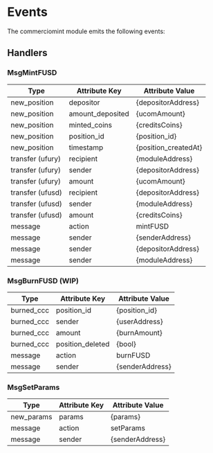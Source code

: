 <!--
order: 3
-->

# Events

The commerciomint module emits the following events:

## Handlers

### MsgMintFUSD

| Type           | Attribute Key    | Attribute Value      |
| --------       | -------------    | ------------------   |
| new_position   | depositor        | {depositorAddress}   |
| new_position   | amount_deposited | {ucomAmount}         |
| new_position   | minted_coins     | {creditsCoins}       |
| new_position   | position_id      | {position_id}        |
| new_position   | timestamp        | {position_createdAt} |
| transfer (ufury) | recipient     | {moduleAddress}   |
| transfer (ufury) | sender        | {depositorAddress} |
| transfer (ufury) | amount        | {ucomAmount}      |
| transfer (ufusd) | recipient     | {depositorAddress}   |
| transfer (ufusd) | sender        | {moduleAddress} |
| transfer (ufusd) | amount        | {creditsCoins}      |
| message        | action           | mintFUSD              |
| message        | sender           | {senderAddress}      |
| message        | sender           | {depositorAddress}      |
| message        | sender           | {moduleAddress}      |

### MsgBurnFUSD (WIP)

| Type       | Attribute Key    | Attribute Value   |
| --------   | -------------    |----------------   |
| burned_ccc | position_id      | {position_id}     |
| burned_ccc | sender           | {userAddress}     |
| burned_ccc | amount           | {burnAmount}      |
| burned_ccc | position_deleted | {bool}            |
| message    | action           | burnFUSD           |
| message    | sender           | {senderAddress}   |

### MsgSetParams

| Type                | Attribute Key       | Attribute Value |
| ------------------- | ------------------- | --------------- |
| new_params          | params              | {params}        |
| message             | action              | setParams      |
| message             | sender              | {senderAddress} |

